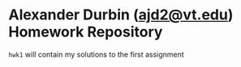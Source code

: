 # Alexander Durbin (ajd2@vt.edu) Homework Repository

`hwk1` will contain my solutions to the first assignment
